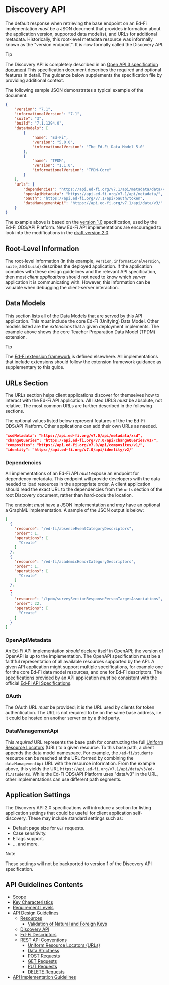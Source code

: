 # Discovery API

The default response when retrieving the base endpoint on an Ed-Fi
implementation _must_ be a JSON document that provides information about the
application version, supported data model(s), and URLs for additional metadata.
Historically, this root-level metadata resource was informally known as the
"version endpoint". It is now formally called the Discovery API.

> [!TIP]
> The Discovery API is completely described in an
> [Open API 3 specification document](../../../api-specifications/discovery-api/)
> This specification document describes the required and optional features in
> detail. The guidance below supplements the specification file by providing
> additional context.

The following sample JSON demonstrates a typical example of the document:

```json
{
    "version": "7.1",
    "informationalVersion": "7.1",
    "suite": "3",
    "build": "7.1.1294.0",
    "dataModels": [
        {
            "name": "Ed-Fi",
            "version": "5.0.0",
            "informationalVersion": "The Ed-Fi Data Model 5.0"
        },
        {
            "name": "TPDM",
            "version": "1.1.0",
            "informationalVersion": "TPDM-Core"
        }
    ],
    "urls": {
        "dependencies": "https://api.ed-fi.org/v7.1/api/metadata/data/v3/dependencies",
        "openApiMetadata": "https://api.ed-fi.org/v7.1/api/metadata/",
        "oauth": "https://api.ed-fi.org/v7.1/api/oauth/token",
        "dataManagementApi": "https://api.ed-fi.org/v7.1/api/data/v3/"
    }
}
```

The example above is based on the [version
1.0](../../../api-specifications/discovery/1.0/) specification, used by the
Ed-Fi ODS/API Platform. New Ed-Fi API implementations are encouraged to look
into the modifications in the [draft version
2.0](../../../api-specifications/discovery/2.0-draft/).

## Root-Level Information

The root-level information (in this example, `version`, `informationalVersion`,
`suite`, and `build`) describes the deployed application. If the application
complies with these design guidelines and the relevant API specification, then
most _client applications_ should not need to know which _server_ application it
is communicating with. However, this information can be valuable when debugging
the client-server interaction.

## Data Models

This section lists all of the Data Models that are served by this API
application. This _must_ include the core Ed-Fi (Unifying) Data Model. Other
models listed are the _extensions_ that a given deployment implements. The
example above shows the core Teacher Preparation Data Model (TPDM) extension.

> [!TIP]
> The [Ed-Fi extension framework](https://edfi.atlassian.net/wiki/x/5IWXAQ) is
> defined elsewhere. All implementations that include extensions should follow
> the extension framework guidance as supplementary to this guide.

## URLs Section

The URLs section helps client applications discover for themselves how to
interact with the Ed-Fi API application. All listed URLS _must_ be absolute, not
relative. The most common URLs are further described in the following sections.

The optional values listed below represent features of the the Ed-Fi ODS/API
Platform. Other applications can add their own URLs as needed.

```json
"xsdMetadata": "https://api.ed-fi.org/v7.0/api/metadata/xsd",
"changeQueries": "https://api.ed-fi.org/v7.0/api/changeQueries/v1/",
"composites": "https://api.ed-fi.org/v7.0/api/composites/v1/",
"identity": "https://api.ed-fi.org/v7.0/api/identity/v2/"
```

### Dependencies

All implementations of an Ed-Fi API _must_ expose an endpoint for dependency
metadata. This endpoint will provide developers with the data needed to load
resources in the appropriate order. A client application should read the exact
URL to the dependencies from the `urls` section of the root Discovery document,
rather than hard-code the location.

The endpoint _must_ have a JSON implementation and _may_ have an optional a
GraphML implementation.  A sample of the JSON output is below:

```json
[
  {
    "resource": "/ed-fi/absenceEventCategoryDescriptors",
    "order": 1,
    "operations": [
      "Create"
    ]
  },
  {
    "resource": "/ed-fi/academicHonorCategoryDescriptors",
    "order": 1,
    "operations": [
      "Create"
    ]
  },
  …
  {
    "resource": "/tpdm/surveySectionResponsePersonTargetAssociations",
    "order": 22,
    "operations": [
      "Create"
    ]
  }
]
```

### OpenApiMetadata

An Ed-Fi API implementation _should_ declare itself in OpenAPI; the version of
OpenAPI is up to the implementation. The OpenAPI specification must be a
faithful representation of all available resources supported by the API. A given
API application might support multiple specifications, for example one for the
core Ed-Fi data model resources, and one for Ed-Fi descriptors. The
specifications provided by an API application _must_ be consistent with the
official [Ed-Fi API Specifications](../../../api-specifications/).

### OAuth

The OAuth URL _must_ be provided; it is the URL used by clients for token
authentication. The URL is not required to be on the same base address, i.e. it
could be hosted on another server or by a third party.

### DataManagementApi

This _required_ URL represents the base path for constructing the full [Uniform
Resource Locators](./UNIFORM-RESOURCE-LOCATORS.md) (URL) to a given resource. To
this base path, a client appends the data model namespace. For example, the
`/ed-fi/students` resource can be reached at the URL formed by combining the
`dataManagementApi` URL with the resource information. From the example above,
this yields the URL `https://api.ed-fi.org/v7.1/api/data/v3/ed-fi/students`.
While the Ed-Fi ODS/API Platform uses "data/v3" in the URL, other
implementations can use different path segments.

## Application Settings

The Discovery API 2.0 specifications will introduce a section for listing application
settings that could be useful for client application self-discovery. These may
include standard settings such as:

* Default page size for `GET` requests.
* Case sensitivity.
* ETags support.
* ... and more.

> [!NOTE]
> These settings will not be backported to version 1 of the Discovery API specification.

## API Guidelines Contents

* [Scope](../SCOPE.md)
* [Key Characteristics](../KEY-CHARACTERISTICS.md)
* [Requirement Levels](../REQUIREMENT-LEVELS.md)
* [API Design Guidelines](../API-DESIGN-GUIDELINES/README.md)
  * [Resources](RESOURCES.md)
    * [Validation of Natural and Foreign Keys](./NATURAL-FOREIGN-KEYS.md)
  * [Discovery API](./DISCOVERY-API.md)
  * [Ed-Fi Descriptors](./ED-FI-DESCRIPTORS.md)
  * [REST API Conventions](./REST-API.md)
    * [Uniform Resource Locators (URLs)](./UNIFORM-RESOURCE-LOCATORS.md)
    * [Data Strictness](./DATA-STRICTNESS.md)
    * [POST Requests](./POST-REQUESTS.md)
    * [GET Requests](./GET-REQUESTS.md)
    * [PUT Requests](./PUT-REQUESTS.md)
    * [DELETE Requests](./DELETE-REQUESTS.md)
* [API Implementation Guidelines](../API-IMPLEMENTATION-GUIDELINES/README.md)
